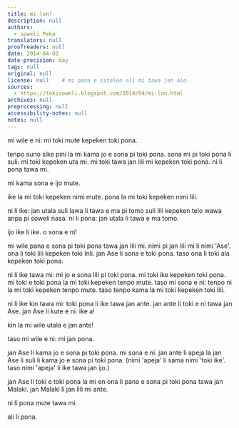 ```yaml
---
title: mi lon!
description: null
authors:
  - soweli Peka
translators: null
proofreaders: null
date: 2014-04-02
date-precision: day
tags: null
original: null
license: null    # mi pana e sitelen ali mi tawa jan ale.
sources:
  - https://tokisoweli.blogspot.com/2014/04/mi-lon.html
archives: null
preprocessing: null
accessibility-notes: null
notes: null
---
```


mi wile e ni: mi toki mute kepeken toki pona.

tenpo suno sike pini la mi kama jo e sona pi toki pona. sona mi pi toki pona li suli. mi toki kepeken uta mi. mi toki tawa jan lili mi kepeken toki pona. ni li pona tawa mi.

mi kama sona e ijo mute.

ike la mi toki kepeken nimi mute. pona la mi toki kepeken nimi lili.

ni li ike: jan utala suli lawa li tawa e ma pi tomo suli lili kepeken telo wawa anpa pi soweli nasa. ni li pona: jan utala li tawa e ma tomo.

ijo ike li ike. o sona e ni!

mi wile pana e sona pi toki pona tawa jan lili mi. nimi pi jan lili mi li nimi 'Ase'. ona li toki lili kepeken toki Inli. jan Ase li sona e toki pona. taso ona li toki ala kepeken toki pona.

ni li ike tawa mi: mi jo e sona lili pi toki pona. mi toki ike kepeken toki pona. mi toki e toki pona la mi toki kepeken tenpo mute. taso mi sona e ni: tenpo ni la mi toki kepeken tenpo mute. taso tenpo kama la mi toki kepeken toki lili.

ni li ike kin tawa mi: toki pona li ike tawa jan ante. jan ante li toki e ni tawa jan Ase. jan Ase li kute e ni. ike a!

kin la mi wile utala e jan ante!

taso mi wile e ni: mi jan pona.

jan Ase li kama jo e sona pi toki pona. mi sona e ni. jan ante li apeja la jan Ase li suli li kama jo e sona pi toki pona. (nimi 'apeja' li sama nimi 'toki ike'. taso nimi 'apeja' li ike tawa jan ijo.)

jan Ase li toki e toki pona la mi en ona li pana e sona pi toki pona tawa jan Malaki. jan Malaki li jan lili mi ante.

ni li pona mute tawa mi.

ali li pona.

<!--

Comments from Kaliputra (2015-01-10):

just need 'sike suno pini la'.
So, do you use many words or few? Maybe you mean "in good times" and "in bad times" or some such?
I think 'jan utala lawa suli' is a more natural order unless you have some specific notion in mind.
no 'e' with 'tawa' (and other prepositions) unless you mean the causative -- which doesn't make sense here.
small country with big buildings or a country with a few big buildings?
not clear what falling strong water of crazy animals might be
is 'kepeken' really a preposition here or is it (after a missing 'li') a verb parallel to 'tawa'?
'toki kepeken', not 'toki e'
'tenpo lili' in the future.
'apeja' never really caught on for some reason
'jan ijo' doesn't mean "some people"

-->